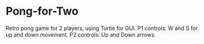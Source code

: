 # Pong-for-Two
Retro pong game for 2 players, using Turtle for GUI.
P1 controls: W and S for up and down movement.
P2 controls: Up and Down arrows.
